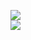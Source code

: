 [![](https://img.shields.io/badge/Made%20With-Github%20Spray-lightgrey.svg?style=for-the-badge&logo=github)](https://github.com/Annihil/github-spray#25234)  
[![](https://i.imgur.com/2DrTn0Z.gif)](https://github.com/Annihil/github-spray)